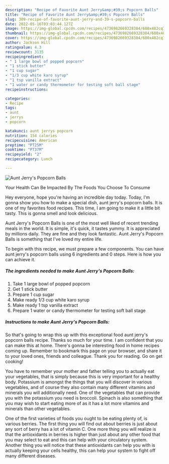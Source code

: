 ```yaml
---
description: "Recipe of Favorite Aunt Jerry&amp;#39;s Popcorn Balls"
title: "Recipe of Favorite Aunt Jerry&amp;#39;s Popcorn Balls"
slug: 309-recipe-of-favorite-aunt-jerry-and-39-s-popcorn-balls
date: 2022-05-16T03:03:44.127Z
image: https://img-global.cpcdn.com/recipes/4736982669328384/680x482cq70/aunt-jerrys-popcorn-balls-recipe-main-photo.jpg
thumbnail: https://img-global.cpcdn.com/recipes/4736982669328384/680x482cq70/aunt-jerrys-popcorn-balls-recipe-main-photo.jpg
cover: https://img-global.cpcdn.com/recipes/4736982669328384/680x482cq70/aunt-jerrys-popcorn-balls-recipe-main-photo.jpg
author: Jackson Hill
ratingvalue: 4.3
reviewcount: 3135
recipeingredient:
- " 1 large bowl of popped popcorn"
- "1 stick butter"
- "1 cup sugar"
- "1/3 cup white karo syrup"
- "1 tsp vanilla extract"
- "1 water or candy thermometer for testing soft ball stage"
recipeinstructions:

categories:
- Recipe
tags:
- aunt
- jerrys
- popcorn

katakunci: aunt jerrys popcorn 
nutrition: 154 calories
recipecuisine: American
preptime: "PT25M"
cooktime: "PT37M"
recipeyield: "2"
recipecategory: Lunch

---
```



![Aunt Jerry&#39;s Popcorn Balls](https://img-global.cpcdn.com/recipes/4736982669328384/680x482cq70/aunt-jerrys-popcorn-balls-recipe-main-photo.jpg)

Your Health Can Be Impacted By The Foods You Choose To Consume

Hey everyone, hope you're having an incredible day today. Today, I'm gonna show you how to make a special dish, aunt jerry&#39;s popcorn balls. It is one of my favorites food recipes. This time, I am going to make it a little bit tasty. This is gonna smell and look delicious.

Aunt Jerry&#39;s Popcorn Balls is one of the most well liked of recent trending meals in the world. It is simple, it's quick, it tastes yummy. It is appreciated by millions daily. They are fine and they look fantastic. Aunt Jerry&#39;s Popcorn Balls is something that I've loved my entire life.




To begin with this recipe, we must prepare a few components. You can have aunt jerry&#39;s popcorn balls using 6 ingredients and 0 steps. Here is how you can achieve it.

<!--inarticleads1-->

##### The ingredients needed to make Aunt Jerry&#39;s Popcorn Balls:

1. Take  1 large bowl of popped popcorn
1. Get 1 stick butter
1. Prepare 1 cup sugar
1. Make ready 1/3 cup white karo syrup
1. Make ready 1 tsp vanilla extract
1. Prepare 1 water or candy thermometer for testing soft ball stage




<!--inarticleads2-->

##### Instructions to make Aunt Jerry&#39;s Popcorn Balls:





So that's going to wrap this up with this exceptional food aunt jerry&#39;s popcorn balls recipe. Thanks so much for your time. I am confident that you can make this at home. There's gonna be interesting food in home recipes coming up. Remember to bookmark this page on your browser, and share it to your loved ones, friends and colleague. Thank you for reading. Go on get cooking!

You have to remember your mother and father telling you to actually eat your vegetables, that is simply because this is very important for a healthy body. Potassium is amongst the things that you will discover in various vegetables, and of course they also contain many different vitamins and minerals you will additionally need. One of the vegetables that can provide you with the potassium you need is broccoli. Spinach is also something that you may wish to start eating more of as it has a lot more vitamins and minerals than other vegetables.

One of the first varieties of foods you ought to be eating plenty of, is various berries. The first thing you will find out about berries is just about any sort of berry has a lot of vitamin C. One more thing you will realize is that the antioxidants in berries is higher than just about any other food that you may select to eat and this can help with your circulatory system. Another thing you will notice that these antioxidants can help you with is actually keeping your cells healthy, this can help your system to fight off many different diseases.
